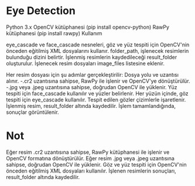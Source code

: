 # Eye Detection

Python 3.x
OpenCV kütüphanesi (pip install opencv-python)
RawPy kütüphanesi (pip install rawpy)
Kullanım

eye_cascade ve face_cascade nesneleri, göz ve yüz tespiti için OpenCV'nin önceden eğitilmiş XML dosyalarını kullanır.
folder_path, işlenecek resimlerin bulunduğu dizini belirtir.
İşlenmiş resimlerin kaydedileceği result_folder oluşturulur.
İşlenecek resim dosyaları image_files listesine eklenir.

Her resim dosyası için şu adımlar gerçekleştirilir:
Dosya yolu ve uzantısı alınır.
-.cr2 uzantısına sahipse, RawPy ile işlenir ve OpenCV'ye dönüştürülür.
-.jpg veya .jpeg uzantısına sahipse, doğrudan OpenCV ile yüklenir.
Yüz tespiti için face_cascade kullanılır ve yüzler belirlenir.
Her yüzün içinde, göz tespiti için eye_cascade kullanılır.
Tespit edilen gözler çizimlerle işaretlenir.
İşlenmiş resim, result_folder altında kaydedilir.
İşlem tamamlandığında, sonuçlar görüntülenir.

# Not
Eğer resim .cr2 uzantısına sahipse, RawPy kütüphanesi ile işlenir ve OpenCV formatına dönüştürülür.
Eğer resim .jpg veya .jpeg uzantısına sahipse, doğrudan OpenCV ile yüklenir.
Göz ve yüz tespiti için OpenCV'nin önceden eğitilmiş XML dosyaları kullanılır.
İşlenen resimlerin sonuçları, result_folder altında kaydedilir.
